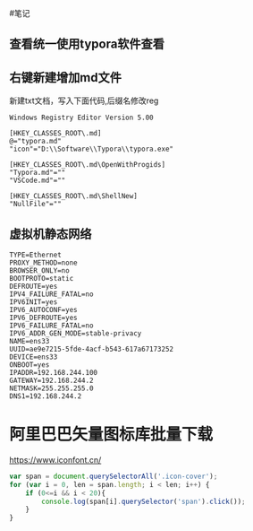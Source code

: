 #笔记

## 查看统一使用typora软件查看

## 右键新建增加md文件

新建txt文档，写入下面代码,后缀名修改reg

```regexp
Windows Registry Editor Version 5.00

[HKEY_CLASSES_ROOT\.md]
@="typora.md"
"icon"="D:\\Software\\Typora\\typora.exe"

[HKEY_CLASSES_ROOT\.md\OpenWithProgids]
"Typora.md"=""
"VSCode.md"=""

[HKEY_CLASSES_ROOT\.md\ShellNew]
"NullFile"=""

```

## 虚拟机静态网络

```properties
TYPE=Ethernet
PROXY_METHOD=none
BROWSER_ONLY=no
BOOTPROTO=static
DEFROUTE=yes
IPV4_FAILURE_FATAL=no
IPV6INIT=yes
IPV6_AUTOCONF=yes
IPV6_DEFROUTE=yes
IPV6_FAILURE_FATAL=no
IPV6_ADDR_GEN_MODE=stable-privacy
NAME=ens33
UUID=ae9e7215-5fde-4acf-b543-617a67173252
DEVICE=ens33
ONBOOT=yes
IPADDR=192.168.244.100
GATEWAY=192.168.244.2
NETMASK=255.255.255.0
DNS1=192.168.244.2
```



# 阿里巴巴矢量图标库批量下载




https://www.iconfont.cn/

```javascript
var span = document.querySelectorAll('.icon-cover');
for (var i = 0, len = span.length; i < len; i++) {
    if (0<=i && i < 20){
        console.log(span[i].querySelector('span').click());
    } 
}
```


